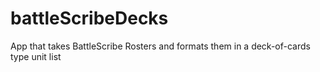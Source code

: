 # battleScribeDecks
App that takes BattleScribe Rosters and formats them in a deck-of-cards type unit list

